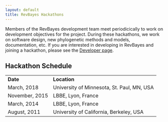 ```yaml
---
layout: default
title: RevBayes Hackathons
---
```



Members of the RevBayes development team meet periodicically to work on development objectives for the project. During these hackathons, we work on software design, new phylogenetic methods and models, documentation, etc. 
If you are interested in developing in RevBayes and joining a hackathon, please see the <a href="{{ site.baseurl }}{% link developer/index.md %}">Developer page</a>.


## Hackathon Schedule

<table class="table table-striped">
<tr>
<td><b>Date</b></td>
<td><b>Location</b></td>
</tr>
<tr>
<td>March, 2018</td>
<td>University of Minnesota, St. Paul, MN, USA</td>
</tr>
<tr>
<td>November, 2015</td>
<td>LBBE, Lyon, France</td>
</tr>
<tr>
<td>March, 2014</td>
<td>LBBE, Lyon, France</td>
</tr>
<tr>
<td>August, 2011</td>
<td>University of California, Berkeley, USA</td>
</tr>
</table>


